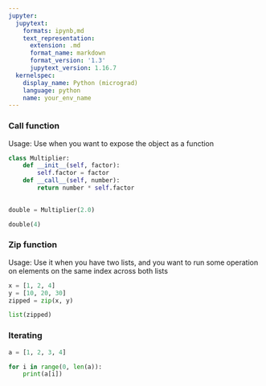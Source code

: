 ```yaml
---
jupyter:
  jupytext:
    formats: ipynb,md
    text_representation:
      extension: .md
      format_name: markdown
      format_version: '1.3'
      jupytext_version: 1.16.7
  kernelspec:
    display_name: Python (micrograd)
    language: python
    name: your_env_name
---
```


### Call function

Usage: Use when you want to expose the object as a function 

```python
class Multiplier:
    def __init__(self, factor):
        self.factor = factor
    def __call__(self, number):
        return number * self.factor
        
```

```python
double = Multiplier(2.0)
```

```python
double(4)
```

### Zip function

Usage: Use it when you have two lists, and you want to run some operation on elements on the same index across both lists

```python
x = [1, 2, 4]
y = [10, 20, 30]
zipped = zip(x, y)
```

```python
list(zipped)
```

### Iterating

```python
a = [1, 2, 3, 4]
```

```python
for i in range(0, len(a)):
    print(a[i])
```

```python

```
